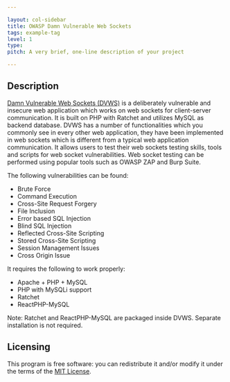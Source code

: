 ```yaml
---

layout: col-sidebar
title: OWASP Damn Vulnerable Web Sockets
tags: example-tag
level: 1
type: 
pitch: A very brief, one-line description of your project

---
```


## Description
[Damn Vulnerable Web Sockets (DVWS)](https://github.com/interference-security/DVWS) is a deliberately vulnerable and insecure web application which works on web sockets for client-server communication. It is built on PHP with Ratchet and utilizes MySQL as backend database. DVWS has a number of functionalities which you commonly see in every other web application, they have been implemented in web sockets which is different from a typical web application communication. It allows users to test their web sockets testing skills, tools and scripts for web socket vulnerabilities. Web socket testing can be performed using popular tools such as OWASP ZAP and Burp Suite.

The following vulnerabilities can be found:
- Brute Force
- Command Execution
- Cross-Site Request Forgery
- File Inclusion
- Error based SQL Injection
- Blind SQL Injection
- Reflected Cross-Site Scripting
- Stored Cross-Site Scripting
- Session Management Issues
- Cross Origin Issue

It requires the following to work properly:
- Apache + PHP + MySQL
- PHP with MySQLi support
- Ratchet
- ReactPHP-MySQL

Note: Ratchet and ReactPHP-MySQL are packaged inside DVWS. Separate installation is not required.

## Licensing
This program is free software: you can redistribute it and/or modify it under the terms of the [MIT License](https://github.com/interference-security/DVWS/blob/master/LICENSE).
